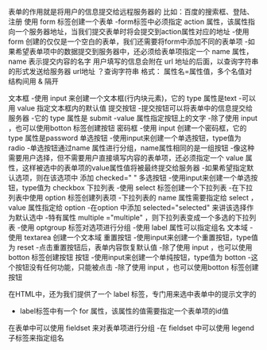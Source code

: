 表单的作用就是将用户的信息提交给远程服务器的
比如：百度的搜索框、登陆、注册
使用 form 标签创建一个表单
-form标签中必须指定 action 属性，该属性指向一个服务器地址，当我们提交表单时将会提交到action属性对应的地址
-使用 form 创建的仅仅是一个空白的表单，我们还需要将form中添加不同的表单项
-如果希望表单项中的数据提交到服务器中，还必须给表单项指定一个 name 属性，name 表示提交内容的名字
用户填写的信息会附在 url 地址的后面，以查询字符串的形式发送给服务器
url地址 ？查询字符串
格式： 属性名=属性值，多个名值对结构间用 & 隔开

文本框
-使用 input 来创建一个文本框(行内块元素)，它的 type 属性是text
-可以用 value 指定文本框内的默认值
提交按钮
-提交按钮可以将表单中的信息提交给服务器
-它的 type 属性是 submit
-value 属性指定按钮上的文字
-除了使用 input ，也可以使用botton 标签创建按钮
密码框
-使用 input 创建一个密码框，它的 type 属性是password
单选按钮
-使用input来创建一个单选按钮，type值为 radio
-单选按钮通过name 属性进行分组，name属性相同的是一组按钮
-像这种需要用户选择，但不需要用户直接填写内容的表单项，还必须指定一个 value 属性，这样被选中的表单项的value属性值将被最终提交给服务器
-如果希望指定默认选项，则在该选项中 添加 checked=" " 
多选按钮
-使用input来创建一个单选按钮，type值为 checkbox
下拉列表
-使用 select 标签创建一个下拉列表
-在下拉列表中使用 option 标签创建列表项
-下拉列表的 name 属性需要指定给 select ，value 属性指定给 option
 -在option 中添加 selected="selected" 来讲该选择作为默认选中
-特有属性  multiple ="multiple" ，则下拉列表变成一个多选的下拉列表
-使用 optgroup 标签对选项进行分组
-使用 label 属性可以指定组名
文本域
-使用 textarea 创建一个文本域
重置按钮
-使用input来创建一个重置按钮，type值为 reset
-点击重置按钮后，表单内容恢复默认值
-除了使用 input ，也可以使用botton 标签创建按钮
按钮
-使用input来创建一个单纯按钮，type值为 botton
-这个按钮没有任何功能，只能被点击
-除了使用 input ，也可以使用botton 标签创建按钮

在HTML中，还为我们提供了一个 label 标签，专门用来选中表单中的提示文字的
- label标签中有一个 for 属性，该属性的值需要指定一个表单项的id值

在表单中可以使用 fieldset 来对表单项进行分组 
-在 fieldset 中可以使用 legend 子标签来指定组名